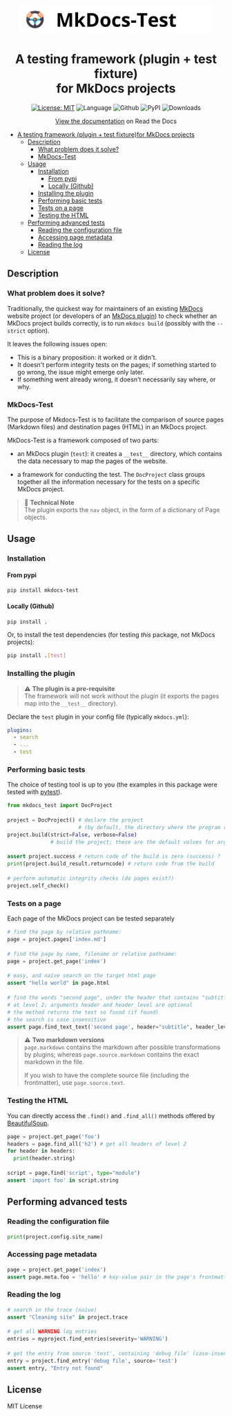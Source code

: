 <div align="center">

![MkDocs-Test](logo.png)

#  A testing framework (plugin + test fixture)<br>for MkDocs projects


[![License: MIT](https://img.shields.io/badge/License-MIT-yellow.svg)](https://opensource.org/licenses/MIT) 
![Language](https://img.shields.io/github/languages/top/fralau/mkdocs-test)
![Github](https://img.shields.io/github/v/tag/fralau/mkdocs-test?label=github%20tag)
![PyPI](https://img.shields.io/pypi/v/mkdocs-test)
![Downloads](https://img.shields.io/pypi/dm/mkdocs-test) 

[View the documentation](https://mkdocs-test-plugin.readthedocs.io/en/latest/) on Read the Docs
  
</div>

<!-- To update, run the following command:
markdown-toc -i README.md 
-->

<!-- toc -->

- [A testing framework (plugin + test fixture)for MkDocs projects](#a-testing-framework-plugin--test-fixturefor-mkdocs-projects)
  - [Description](#description)
    - [What problem does it solve?](#what-problem-does-it-solve)
    - [MkDocs-Test](#mkdocs-test)
  - [Usage](#usage)
    - [Installation](#installation)
      - [From pypi](#from-pypi)
      - [Locally (Github)](#locally-github)
    - [Installing the plugin](#installing-the-plugin)
    - [Performing basic tests](#performing-basic-tests)
    - [Tests on a page](#tests-on-a-page)
    - [Testing the HTML](#testing-the-html)
  - [Performing advanced tests](#performing-advanced-tests)
    - [Reading the configuration file](#reading-the-configuration-file)
    - [Accessing page metadata](#accessing-page-metadata)
    - [Reading the log](#reading-the-log)
  - [License](#license)

<!-- tocstop -->

## Description

### What problem does it solve?

Traditionally, the quickest way for maintainers of 
an existing [MkDocs](https://www.mkdocs.org/) website project
(or developers of an [MkDocs plugin](https://www.mkdocs.org/dev-guide/plugins/)) 
to check whether an MkDocs project builds correctly, 
is to run `mkdocs build` (possibly with the `--strict` option).

It leaves the following issues open:
- This is a binary proposition: it worked or it didn't.
- It doesn't perform integrity tests on the pages; if something started to
  go wrong, the issue might emerge only later.
- If something went already wrong, it doesn't necessarily say where, or why.


### MkDocs-Test
The purpose of Mkdocs-Test is to facilitate the comparison of source pages
(Markdown files) and destination pages (HTML) in an MkDocs project.

MkDocs-Test is a framework composed of two parts:

- an MkDocs plugin (`test`): it creates a `__test__` directory, 
  which contains the data necessary to map the pages of the website.

- a framework for conducting the test. The `DocProject`
  class groups together all the information necessary for the tests on a
  specific MkDocs project. 


> 📝 **Technical Note** <br> The plugin exports the `nav` object,
> in the form of a dictionary of Page objects.

## Usage

### Installation 

#### From pypi

```sh
pip install mkdocs-test
```

#### Locally (Github)

```sh
pip install .
```

Or, to install the test dependencies (for testing _this_ package,
not MkDocs projects):

```sh
pip install .[test]
```

### Installing the plugin

> ⚠️ **The plugin is a pre-requisite** <br> The framework will not work
> without the plugin (it exports the pages map into the
> `__test__` directory).

Declare the `test` plugin in your config file (typically `mkdocs.yml`):

```yaml
plugins:
  - search
  - ...
  - test
```

### Performing basic tests

The choice of testing tool is up to you (the examples in this package 
were tested with
[pytest](https://docs.pytest.org/en/stable/)).

```python
from mkdocs_test import DocProject

project = DocProject() # declare the project
                       # (by default, the directory where the program resides)
project.build(strict=False, verbose=False)
              # build the project; these are the default values for arguments

assert project.success # return code of the build is zero (success) ?
print(project.build_result.returncode) # return code from the build

# perform automatic integrity checks (do pages exist?)
project.self_check()

```
### Tests on a page

Each page of the MkDocs project can be tested separately

```python
# find the page by relative pathname:
page = project.pages['index.md']

# find the page by name, filename or relative pathname:
page = project.get_page('index')

# easy, and naïve search on the target html page
assert "hello world" in page.html

# find the words "second page", under the header that contains "subtitle"
# at level 2; arguments header and header_level are optional
# the method returns the text so found (if found)
# the search is case insensitive
assert page.find_text_text('second page', header="subtitle", header_level=2)
```

> ⚠️ **Two markdown versions** <br>  `page.markdown`
> contains the markdown after possible transformations
> by plugins; whereas `page.source.markdown` contains the exact
> markdown in the file.
>
> If you wish to have the complete source file (including the frontmatter), 
> use `page.source.text`.


### Testing the HTML
You can directly access the `.find()` and `.find_all()` methods 
offered by [BeautifulSoup](https://www.crummy.com/software/BeautifulSoup/bs4/doc/#find-all).  

```python
page = project.get_page('foo')
headers = page.find_all('h2') # get all headers of level 2
for header in headers:
  print(header.string)

script = page.find('script', type="module")
assert 'import foo' in script.string
```

## Performing advanced tests

### Reading the configuration file

```python
print(project.config.site_name)


```

### Accessing page metadata

```python
page = project.get_page('index')
assert page.meta.foo = 'hello' # key-value pair in the page's frontmatter
```

### Reading the log

```python
# search in the trace (naïve)
assert "Cleaning site" in project.trace

# get all WARNING log entries
entries = myproject.find_entries(severity='WARNING')

# get the entry from source 'test', containing 'debug file' (case-insensitive)
entry = project.find_entry('debug file', source='test')
assert entry, "Entry not found"
```

## License

MIT License